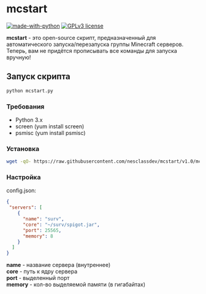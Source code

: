 # mcstart
[![made-with-python](https://img.shields.io/badge/Made%20with-Python-1f425f.svg)](https://www.python.org/)
[![GPLv3 license](https://img.shields.io/badge/License-GPLv3-blue.svg)](http://perso.crans.org/besson/LICENSE.html)

**mcstart** - это open-source скрипт, предназначенный для автоматического запуска/перезапуска группы Minecraft серверов. Теперь, вам не придётся прописывать все команды для запуска вручную!

## Запуск скрипта
```sh
python mcstart.py
```
### Требования
* Python 3.x
* screen (yum install screen)
* psmisc (yum install psmisc)

### Установка
```sh
wget -qO- https://raw.githubusercontent.com/nesclassdev/mcstart/v1.0/mcstart.py
```

### Настройка
config.json:
```json
{
 "servers": [
    {
      "name": "surv",
      "core": "~/surv/spigot.jar",
      "port": 25565,
      "memory": 8
    }
  ]
}
```
**name** - название сервера (внутреннее)  
**core** - путь к ядру сервера  
**port** - выделенный порт  
**memory** - кол-во выделяемой памяти (в гигабайтах)  
